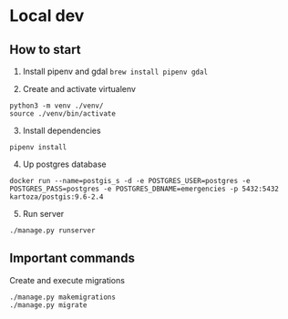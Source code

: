 
# Local dev

## How to start

1. Install pipenv and gdal
```brew install pipenv gdal```

2. Create and activate virtualenv
```commandline
python3 -m venv ./venv/
source ./venv/bin/activate
```

3. Install dependencies
```commandline
pipenv install
```

4. Up postgres database
```commandline
docker run --name=postgis_s -d -e POSTGRES_USER=postgres -e POSTGRES_PASS=postgres -e POSTGRES_DBNAME=emergencies -p 5432:5432 kartoza/postgis:9.6-2.4
```

5. Run server
```djangourlpath
./manage.py runserver
```


## Important commands

Create and execute migrations
```djangourlpath
./manage.py makemigrations
./manage.py migrate
```
